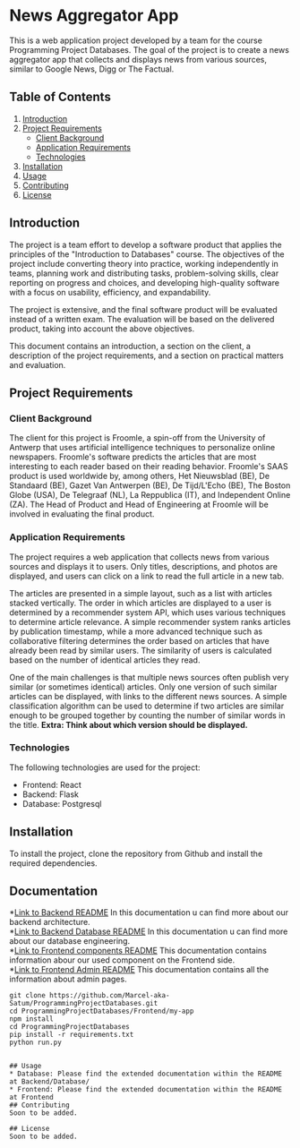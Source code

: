 # News Aggregator App

This is a web application project developed by a team for the course Programming Project Databases. The goal of the
project is to create a news aggregator app that collects and displays news from various sources, similar to Google News, Digg or The Factual.

## Table of Contents
1. [Introduction ](#introduction)
2. [Project Requirements](#project-requirements)<br>
   * [Client Background](#client-background)<br>
   * [Application Requirements](#application-requirements)<br>
   * [Technologies](#technologies)<br>
3. [Installation](#installation)
4. [Usage](#usage)
5. [Contributing](#contributing)
6. [License](#license)

## Introduction
The project is a team effort to develop a software product that applies the principles of the "Introduction to Databases" course. The objectives of the project include converting theory into practice, working independently in teams, planning work and distributing tasks, problem-solving skills, clear reporting on progress and choices, and developing high-quality software with a focus on usability, efficiency, and expandability.

The project is extensive, and the final software product will be evaluated instead of a written exam. The evaluation will be based on the delivered product, taking into account the above objectives.

This document contains an introduction, a section on the client, a description of the project requirements, and a section on practical matters and evaluation.


## Project Requirements
### Client Background
The client for this project is Froomle, a spin-off from the University of Antwerp that uses artificial intelligence techniques to personalize online newspapers. Froomle's software predicts the articles that are most interesting to each reader based on their reading behavior. Froomle's SAAS product is used worldwide by, among others, Het Nieuwsblad (BE), De Standaard (BE), Gazet Van Antwerpen (BE), De Tijd/L'Echo (BE), The Boston Globe (USA), De Telegraaf (NL), La Reppublica (IT), and Independent Online (ZA). The Head of Product and Head of Engineering at Froomle will be involved in evaluating the final product.

### Application Requirements
The project requires a web application that collects news from various sources and displays it to users. Only titles, descriptions, and photos are displayed, and users can click on a link to read the full article in a new tab.

The articles are presented in a simple layout, such as a list with articles stacked vertically. The order in which articles are displayed to a user is determined by a recommender system API, which uses various techniques to determine article relevance. A simple recommender system ranks articles by publication timestamp, while a more advanced technique such as collaborative filtering determines the order based on articles that have already been read by similar users. The similarity of users is calculated based on the number of identical articles they read.

One of the main challenges is that multiple news sources often publish very similar (or sometimes identical) articles. Only one version of such similar articles can be displayed, with links to the different news sources. A simple classification algorithm can be used to determine if two articles are similar enough to be grouped together by counting the number of similar words in the title. **Extra: Think about which version should be displayed.**

### Technologies
The following technologies are used for the project:
* Frontend: React
* Backend: Flask
* Database: Postgresql

## Installation
To install the project, clone the repository from Github and install the required dependencies.

## Documentation
*[Link to Backend README](./Backend/readme.md) In this documentation u can find more about our backend architecture.<br>
*[Link to Backend Database README](./Backend/Database/readme.md) In this documentation u can find more about our database engineering.<br>
*[Link to Frontend components README](./Frontend/my-app/src/components/readme.md) This documentation contains information abour our used component on the Frontend side.<br>
*[Link to Frontend Admin README](./Frontend/my-app/src/components/Admin/readme.md) This documentation contains all the information about admin pages.<br>

```
git clone https://github.com/Marcel-aka-Satum/ProgrammingProjectDatabases.git
cd ProgrammingProjectDatabases/Frontend/my-app
npm install
cd ProgrammingProjectDatabases
pip install -r requirements.txt
python run.py 


## Usage
* Database: Please find the extended documentation within the README at Backend/Database/
* Frontend: Please find the extended documentation within the README at Frontend 
## Contributing
Soon to be added.

## License
Soon to be added.
